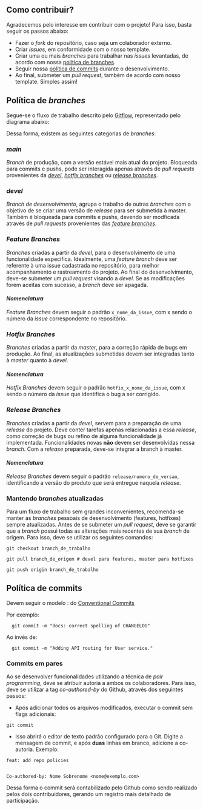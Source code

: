 ## Como contribuir?
Agradecemos pelo interesse em contribuir com o projeto! Para isso, basta seguir os passos abaixo:
* Fazer o _fork_ do repositório, caso seja um colaborador externo.
* Criar _issues_, em conformidade com o nosso template.
* Criar uma ou mais _branches_ para trabalhar nas _issues_ levantadas, de acordo com nossa [política de branches](#política-de-branches).
* Seguir nossa [política de commits](#política-de-commits) durante o desenvolvimento.
* Ao final, submeter um _pull request_, também de acordo com nosso template.
Simples assim!

## Política de _branches_
Segue-se o fluxo de trabalho descrito pelo [Gitflow](https://www.atlassian.com/git/tutorials/comparing-workflows/gitflow-workflow), representado pelo diagrama abaixo:


Dessa forma, existem as seguintes categorias de _branches_:

### *_main_*
_Branch_ de produção, com a versão estável mais atual do projeto. Bloqueada para commits e pushs, pode ser interagida apenas através de _pull requests_ provenientes da [_devel_](#devel), [_hotfix branches_](#hotfix-branches) ou [_release branches_](#release-branches).

### *_devel_*
_Branch de desenvolvimento_, agrupa o trabalho de outras _branches_ com o objetivo de se criar uma versão de _release_ para ser submetida à master. Também é bloqueada para commits e pushs, devendo ser modficada através de _pull requests_ provenientes das [_feature branches_](#feature-branches).

### *_Feature Branches_*
_Branches_ criadas a partir da _devel_, para o desenvolvimento de uma funcionalidade específica. Idealmente, uma _feature branch_ deve ser referente à uma issue cadastrada no repositório, para melhor acompanhamento e rastreamento do projeto. Ao final do desenvolvimento, deve-se submeter um _pull request_ visando a _devel_. Se as modificações forem aceitas com sucesso, a _branch_ deve ser apagada.
  #### *Nomenclatura*
  _Feature Branches_ devem seguir o padrão `x_nome_da_issue`, com x sendo o número da _issue_ correspondente no repositório.
  
### *_Hotfix Branches_*
_Branches_ criadas a partir da _master_, para a correção rápida de bugs em produção. Ao final, as atualizações submetidas devem ser integradas tanto à _master_ quanto à _devel_.
  #### *Nomenclatura*
  _Hotfix Branches_ devem seguir o padrão `hotfix_x_nome_da_issue`, com x sendo o número da _issue_ que identifica o bug a ser corrigido.
  
### *_Release Branches_* 
_Branches_ criadas a partir da _devel_, servem para a preparação de uma _release_ do projeto. Deve conter tarefas apenas relacionadas a essa _release_, como correção de bugs ou refino de alguma funcionalidade já implementada. Funcionalidades novas **não** devem ser desenvolvidas nessa _branch_. Com a _release_ preparada, deve-se integrar a branch à master.
  #### *Nomenclatura*
  _Release Branches_ devem seguir o padrão `release/numero_de_versao`, identificando a versão do produto que será entregue naquela _release_.
  
### Mantendo _branches_ atualizadas
Para um fluxo de trabalho sem grandes inconvenientes, recomenda-se manter as _branches_ pessoais de desenvolvimento (features, hotfixes) sempre atualizadas. Antes de se submeter um _pull request_, deve se garantir que a _branch_ possui todas as alterações mais recentes de sua _branch_ de origem. Para isso, deve se utilizar os seguintes comandos:
```
git checkout branch_de_trabalho

git pull branch_de_origem # devel para features, master para hotfixes

git push origin branch_de_trabalho
```


## Política de commits
Devem seguir o modelo <type>: <description> do [Conventional Commits](https://www.conventionalcommits.org/en/v1.0.0-beta.2/)

Por exemplo:

``` 
  git commit -m "docs: correct spelling of CHANGELOG"
```

Ao invés de:
``` 
  git commit -m "Adding API routing for User service."
```

### Commits em pares
Ao se desenvolver funcionalidades utilizando a técnica de _pair programming_, deve se atribuir autoria a ambos os colaboradores. Para isso, deve se utilizar a tag _co-authored-by_ do Github, através dos seguintes passos:
* Após adicionar todos os arquivos modificados, executar o commit sem flags adicionais:
```
git commit
```
* Isso abrirá o editor de texto padrão configurado para o Git. Digite a mensagem de commit, e após **duas** linhas em branco, adicione a co-autoria. Exemplo:
```
feat: add repo policies


Co-authored-by: Nome Sobrenome <nome@exemplo.com>
```

Dessa forma o commit será contabilizado pelo Github como sendo realizado pelos dois contribuidores, gerando um registro mais detalhado de participação.
